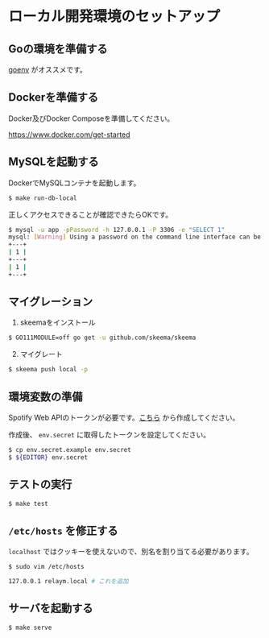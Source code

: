 # ローカル開発環境のセットアップ

## Goの環境を準備する

[goenv](https://github.com/syndbg/goenv) がオススメです。

## Dockerを準備する

Docker及びDocker Composeを準備してください。

https://www.docker.com/get-started

## MySQLを起動する

DockerでMySQLコンテナを起動します。

```bash
$ make run-db-local
```

正しくアクセスできることが確認できたらOKです。

```bash
$ mysql -u app -pPassword -h 127.0.0.1 -P 3306 -e "SELECT 1"
mysql: [Warning] Using a password on the command line interface can be insecure.
+---+
| 1 |
+---+
| 1 |
+---+
```

## マイグレーション

1. skeemaをインストール

```bash
$ GO111MODULE=off go get -u github.com/skeema/skeema
```

2. マイグレート

```bash
$ skeema push local -p
```

## 環境変数の準備

Spotify Web APIのトークンが必要です。[こちら](https://developer.spotify.com/dashboard) から作成してください。

作成後、 `env.secret` に取得したトークンを設定してください。

```bash
$ cp env.secret.example env.secret
$ ${EDITOR} env.secret
```

## テストの実行

```bash
$ make test
```

## `/etc/hosts` を修正する

`localhost` ではクッキーを使えないので、別名を割り当てる必要があります。

 ```bash
$ sudo vim /etc/hosts

127.0.0.1 relaym.local # これを追加
 ```


## サーバを起動する

```bash
$ make serve
```
